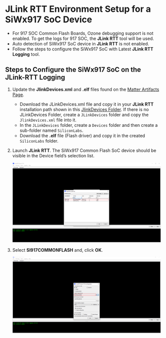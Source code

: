 # JLink RTT Environment Setup for a SiWx917 SoC Device

- For 917 SOC Common Flash Boards, Ozone debugging support is not enabled. To get the logs for 917 SOC, the **JLink RTT** tool will be used.
- Auto detection of SiWx917 SoC device in **JLink RTT** is not enabled.
- Follow the steps to configure the SiWx917 SoC with Latest **JLink RTT Logging** tool.

## Steps to Configure the SiWx917 SoC on the JLink-RTT Logging

1. Update the **JlinkDevices.xml** and **.elf** files found on the [Matter Artifacts Page](/matter/{build-docspace-version}/matter-prerequisites/matter-artifacts).
    - Download the JLinkDevices.xml file and copy it in your **JLink RTT** installation path shown in this [JlinkDevices Folder](https://wiki.segger.com/J-Link_Device_Support_Kit#JLinkDevices_folder). If there is no JLinkDevices Folder, create a `JLinkDevices` folder and copy the `JlinkDevices.xml` file into it.
    - In the `JLinkDevices` folder, create a `Devices` folder and then create a sub-folder named `SiliconLabs`.
    - Download the **.elf** file (Flash driver) and copy it in the created `SiliconLabs` folder.

2. Launch **JLink RTT**. The SiWx917 Common Flash SoC device should be visible in the Device field’s selection list.

    ![Search SOC](./images/search-soc-jlink.png)

3. Select **SI917COMMONFLASH** and, click **OK**.

    ![Select SOC](./images/select-common-flash-soc.png)
